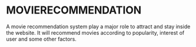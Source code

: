 # MOVIERECOMMENDATION
A movie recommendation system play a major role to attract and stay inside the website. It will recommend movies according to popularity, interest of user and some other factors. 
